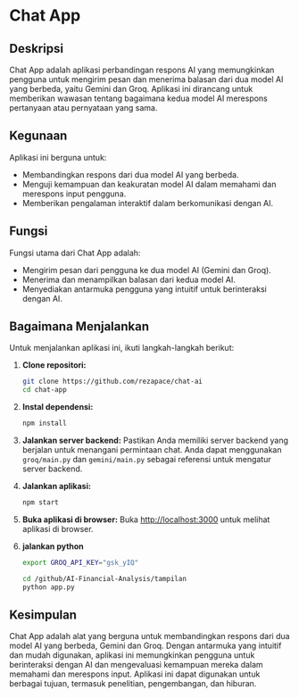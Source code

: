 # Chat App

## Deskripsi
Chat App adalah aplikasi perbandingan respons AI yang memungkinkan pengguna untuk mengirim pesan dan menerima balasan dari dua model AI yang berbeda, yaitu Gemini dan Groq. Aplikasi ini dirancang untuk memberikan wawasan tentang bagaimana kedua model AI merespons pertanyaan atau pernyataan yang sama.

## Kegunaan
Aplikasi ini berguna untuk:
- Membandingkan respons dari dua model AI yang berbeda.
- Menguji kemampuan dan keakuratan model AI dalam memahami dan merespons input pengguna.
- Memberikan pengalaman interaktif dalam berkomunikasi dengan AI.

## Fungsi
Fungsi utama dari Chat App adalah:
- Mengirim pesan dari pengguna ke dua model AI (Gemini dan Groq).
- Menerima dan menampilkan balasan dari kedua model AI.
- Menyediakan antarmuka pengguna yang intuitif untuk berinteraksi dengan AI.

## Bagaimana Menjalankan
Untuk menjalankan aplikasi ini, ikuti langkah-langkah berikut:

1. **Clone repositori:**
   ```bash
   git clone https://github.com/rezapace/chat-ai
   cd chat-app
   ```

2. **Instal dependensi:**
   ```bash
   npm install
   ```

3. **Jalankan server backend:**
   Pastikan Anda memiliki server backend yang berjalan untuk menangani permintaan chat. Anda dapat menggunakan `groq/main.py` dan `gemini/main.py` sebagai referensi untuk mengatur server backend.

4. **Jalankan aplikasi:**
   ```bash
   npm start
   ```

5. **Buka aplikasi di browser:**
   Buka [http://localhost:3000](http://localhost:3000) untuk melihat aplikasi di browser.

6. **jalankan python**
    ```bash
    export GROQ_API_KEY="gsk_yIQ"

    cd /github/AI-Financial-Analysis/tampilan
    python app.py
    ```

## Kesimpulan
Chat App adalah alat yang berguna untuk membandingkan respons dari dua model AI yang berbeda, Gemini dan Groq. Dengan antarmuka yang intuitif dan mudah digunakan, aplikasi ini memungkinkan pengguna untuk berinteraksi dengan AI dan mengevaluasi kemampuan mereka dalam memahami dan merespons input. Aplikasi ini dapat digunakan untuk berbagai tujuan, termasuk penelitian, pengembangan, dan hiburan.